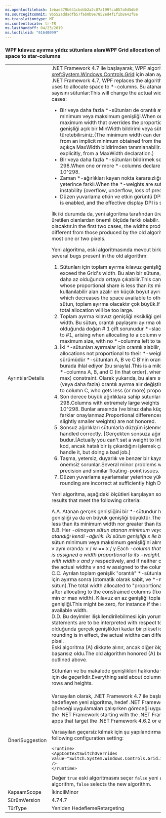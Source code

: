 ```yaml
---
ms.openlocfilehash: 1ebae379b641cbddb2a2c07a199fca057a0d5db0
ms.sourcegitcommit: 9b552addadfb57fab0b9e7852ed4f1f1b8a42f8e
ms.translationtype: MT
ms.contentlocale: tr-TR
ms.lasthandoff: 04/23/2019
ms.locfileid: "61640099"
---
```

### <a name="wpf-grid-allocation-of-space-to-star-columns"></a><span data-ttu-id="b6859-101">WPF kılavuz ayırma yıldız sütunlara alanı</span><span class="sxs-lookup"><span data-stu-id="b6859-101">WPF Grid allocation of space to star-columns</span></span>

|   |   |
|---|---|
|<span data-ttu-id="b6859-102">Ayrıntılar</span><span class="sxs-lookup"><span data-stu-id="b6859-102">Details</span></span>|<span data-ttu-id="b6859-103">.NET Framework 4.7 ile başlayarak, WPF algoritmasının yerine geçer, <xref:System.Windows.Controls.Grid> için alan ayırmak için kullandığı \*-sütun.</span><span class="sxs-lookup"><span data-stu-id="b6859-103">Starting with the .NET Framework 4.7, WPF replaces the algorithm that <xref:System.Windows.Controls.Grid> uses to allocate space to \*-columns.</span></span> <span data-ttu-id="b6859-104">Bu atanan gerçek genişliğini değiştirecek \*-servis talebi sayısını sütunlar:</span><span class="sxs-lookup"><span data-stu-id="b6859-104">This will change the actual width assigned to \*-columns in a number of cases:</span></span><ul><li><span data-ttu-id="b6859-105">Bir veya daha fazla \*-sütunları de orantılı ayırma söz konusu sütun için geçersiz kılan bir minimum veya maksimum genişliği.</span><span class="sxs-lookup"><span data-stu-id="b6859-105">When one or more \*-columns also have a minimum or maximum width that overrides the proportional allocation for that column.</span></span> <span data-ttu-id="b6859-106">(En küçük genişliği açık bir MinWidth bildirimi veya sütunun içeriklerden alınan bir örtük minimum türetebilirsiniz.</span><span class="sxs-lookup"><span data-stu-id="b6859-106">(The minimum width can derive from an explicit MinWidth declaration, or from an implicit minimum obtained from the column's content.</span></span> <span data-ttu-id="b6859-107">En büyük genişliği yalnızca açıkça MaxWidth bildirimden tanımlanabilir.)</span><span class="sxs-lookup"><span data-stu-id="b6859-107">The maximum width can only be defined explicitly, from a MaxWidth declaration.)</span></span></li><li><span data-ttu-id="b6859-108">Bir veya daha fazla \*-sütunları bildirmek son derece büyük bir \*-10'dan büyük ağırlık ^ 298.</span><span class="sxs-lookup"><span data-stu-id="b6859-108">When one or more \*-columns declare an extremely large \*-weight, greater than 10^298.</span></span></li><li><span data-ttu-id="b6859-109">Zaman \*-ağırlıkları kayan nokta kararsızlığı (taşma, yetersiz, kesinlik kaybı) karşılaşmak yeterince farklı.</span><span class="sxs-lookup"><span data-stu-id="b6859-109">When the \*-weights are sufficiently different to encounter floating-point instability (overflow, underflow, loss of precision).</span></span></li><li><span data-ttu-id="b6859-110">Düzen yuvarlama etkin ve etkin görüntü DPI değeri yeterince yüksek.</span><span class="sxs-lookup"><span data-stu-id="b6859-110">When layout rounding is enabled, and the effective display DPI is sufficiently high.</span></span></li></ul><span data-ttu-id="b6859-111">İlk iki durumda da, yeni algoritma tarafından üretilen genişlikler eski algoritma tarafından üretilen olanlardan önemli ölçüde farklı olabilir. en son durumda fark en fazla bir veya iki piksel olacaktır.</span><span class="sxs-lookup"><span data-stu-id="b6859-111">In the first two cases, the widths produced by the new algorithm can be significantly different from those produced by the old algorithm; in the last case, the difference will be at most one or two pixels.</span></span><p/><span data-ttu-id="b6859-112">Yeni algoritma, eski algoritmasında mevcut birkaç hataları düzeltir:</span><span class="sxs-lookup"><span data-stu-id="b6859-112">The new algorithm fixes several bugs present in the old algorithm:</span></span><ol><li><span data-ttu-id="b6859-113">Sütunları için toplam ayırma kılavuz genişliği aşabilir.</span><span class="sxs-lookup"><span data-stu-id="b6859-113">Total allocation to columns can exceed the Grid's width.</span></span> <span data-ttu-id="b6859-114">Bu alan bir sütuna, orantılı paylaşımı ayırma, en düşük boyuttan daha az olduğunda ortaya çıkabilir.</span><span class="sxs-lookup"><span data-stu-id="b6859-114">This can occur when allocating space to a column whose proportional share is less than its minimum size.</span></span> <span data-ttu-id="b6859-115">Algoritma için diğer sütunları kullanılabilir alan azalır en küçük boyut ayırır.</span><span class="sxs-lookup"><span data-stu-id="b6859-115">The algorithm allocates the minimum size, which decreases the space available to other columns.</span></span> <span data-ttu-id="b6859-116">Varsa hiçbir \*-ayırmak için sol sütun, toplam ayırma olacaktır çok büyük.</span><span class="sxs-lookup"><span data-stu-id="b6859-116">If there are no \*-columns left to allocate, the total allocation will be too large.</span></span></li><li><span data-ttu-id="b6859-117">Toplam ayırma kılavuz genişliği eksikliği gelebilir.</span><span class="sxs-lookup"><span data-stu-id="b6859-117">Total allocation can fall short of the Grid's width.</span></span> <span data-ttu-id="b6859-118">Bu sütun, orantılı paylaşımı ayırma olmadan, en fazla boyuttan daha büyük olduğunda doğan # 1 çift sorunudur \*-slack almak için sol sütun.</span><span class="sxs-lookup"><span data-stu-id="b6859-118">This is the dual problem to #1, arising when allocating to a column whose proportional share is greater than its maximum size, with no \*-columns left to take up the slack.</span></span></li><li><span data-ttu-id="b6859-119">İki \*-sütunları ayırmalar için orantılı alabilir, \*-Ağırlıklar.</span><span class="sxs-lookup"><span data-stu-id="b6859-119">Two \*-columns can receive allocations not proportional to their \*-weights.</span></span> <span data-ttu-id="b6859-120">Bu bir milder, 1 / # için ayırırken doğan 2 sürümüdür \*-sütunları A, B ve C B'nin orantılı paylaşımı, min (veya en fazla) kısıtlaması burada ihlal ediyor (bu sırayla).</span><span class="sxs-lookup"><span data-stu-id="b6859-120">This is a milder version of #1/#2, arising when allocating to \*-columns A, B, and C (in that order), where B's proportional share violates its min (or max) constraint.</span></span> <span data-ttu-id="b6859-121">Olarak yukarıda, bu alanı sütun C kullanılabilir A kıyasla kimin daha az (veya daha fazla) orantılı ayırma alır değiştirir,</span><span class="sxs-lookup"><span data-stu-id="b6859-121">As above, this changes the space available to column C, who gets less (or more) proportional allocation than A did,</span></span></li><li><span data-ttu-id="b6859-122">Son derece büyük ağırlıklara sahip sütunları (&gt; 10 ^ 298) ağırlık 10 varmış gibi davranılır ^ 298.</span><span class="sxs-lookup"><span data-stu-id="b6859-122">Columns with extremely large weights (&gt; 10^298) are all treated as if they had weight 10^298.</span></span> <span data-ttu-id="b6859-123">Bunlar arasında (ve biraz daha küçük ağırlıklara ile sütunlar arasındaki) orantılı farklar onaylanmaz.</span><span class="sxs-lookup"><span data-stu-id="b6859-123">Proportional differences between them (and between columns with slightly smaller weights) are not honored.</span></span></li><li><span data-ttu-id="b6859-124">Sonsuz ağırlıkları sütunlarla düzgün işlenmez.</span><span class="sxs-lookup"><span data-stu-id="b6859-124">Columns with infinite weights are not handled correctly.</span></span> <span data-ttu-id="b6859-125">[Gerçekten sonsuza ağırlık ayarlanamaz, ancak bir yapay kısıtlama budur.</span><span class="sxs-lookup"><span data-stu-id="b6859-125">[Actually you can't set a weight to Infinity, but this is an artificial restriction.</span></span> <span data-ttu-id="b6859-126">Ayırma kod, ancak hatalı bir iş çıkardığını işlemek çalışıyordu.]</span><span class="sxs-lookup"><span data-stu-id="b6859-126">The allocation code was trying to handle it, but doing a bad job.]</span></span></li><li><span data-ttu-id="b6859-127">Taşma, yetersiz, duyarlık ve benzer bir kayan nokta sorunları kaybı önleme sırasında birkaç önemsiz sorunlar.</span><span class="sxs-lookup"><span data-stu-id="b6859-127">Several minor problems while avoiding overflow, underflow, loss of precision and similar floating-point issues.</span></span></li><li><span data-ttu-id="b6859-128">Düzen yuvarlama ayarlamalar yeterince yüksek DPI yanlıştır.</span><span class="sxs-lookup"><span data-stu-id="b6859-128">Adjustments for layout rounding are incorrect at sufficiently high DPI.</span></span></li></ol><span data-ttu-id="b6859-129">Yeni algoritma, aşağıdaki ölçütleri karşılayan sonuçları üretir:</span><span class="sxs-lookup"><span data-stu-id="b6859-129">The new algorithm produces results that meet the following criteria:</span></span><p/><span data-ttu-id="b6859-130">A.</span><span class="sxs-lookup"><span data-stu-id="b6859-130">A.</span></span> <span data-ttu-id="b6859-131">Atanan gerçek genişliğini bir \*-sütundur hiçbir zaman küçük değerinden en küçük genişliği ya da en büyük genişliği büyüktür.</span><span class="sxs-lookup"><span data-stu-id="b6859-131">The actual width assigned to a \*-column is never less than its minimum width nor greater than its maximum width.</span></span><br/><span data-ttu-id="b6859-132">B.</span><span class="sxs-lookup"><span data-stu-id="b6859-132">B.</span></span> <span data-ttu-id="b6859-133">Her <em>-olmayan sütun atanan minimum veya maksimum genişliğini orantılı bir genişlik atandığı kendi <em>-ağırlık. İki sütun genişliği x ile bildirilmişse kesin olarak</em> ve y</em> sırasıyla ve hiçbir sütun minimum veya maksimum genişliğini alırsa, w sütunları için atanan ve gerçek genişlikleri v aynı oranda: v / w == x / y.</span><span class="sxs-lookup"><span data-stu-id="b6859-133">Each <em>-column that is not assigned its minimum or maximum width is assigned a width proportional to its <em>-weight. To be precise, if two columns are declared with width x</em> and y</em> respectively, and if neither column receives its minimum or maximum width, the actual widths v and w assigned to the columns are in the same proportion: v / w == x / y.</span></span><br/><span data-ttu-id="b6859-134">C.</span><span class="sxs-lookup"><span data-stu-id="b6859-134">C.</span></span> <span data-ttu-id="b6859-135">Ayrılan toplam genişlik &quot;orantılı&quot; \*-sütunları eşittir mevcut olan alanı kısıtlanmış sütunları için ayırma sonra (otomatik olarak sabit, ve \*-min veya max genişliklerini ayrılan bir sütun).</span><span class="sxs-lookup"><span data-stu-id="b6859-135">The total width allocated to &quot;proportional&quot; \*-columns is equal to the space available after allocating to the constrained columns (fixed, auto, and \*-columns that are allocated their min or max width).</span></span> <span data-ttu-id="b6859-136">Kılavuz en az genişliği toplamını aşarsa, örnek kullanılabilir. Bu sıfır olabilir genişliği.</span><span class="sxs-lookup"><span data-stu-id="b6859-136">This might be zero, for instance if the sum of the minimum widths exceeds the Grid's available width.</span></span><br/><span data-ttu-id="b6859-137">D.</span><span class="sxs-lookup"><span data-stu-id="b6859-137">D.</span></span> <span data-ttu-id="b6859-138">Bu deyimler ilişkilendirilebilmesi için yorumlanacağını olan &quot;ideal&quot; düzeni.</span><span class="sxs-lookup"><span data-stu-id="b6859-138">All these statements are to be interpreted with respect to the &quot;ideal&quot; layout.</span></span> <span data-ttu-id="b6859-139">Düzen yuvarlama olduğunda gerçek genişlikleri kadar bir piksel ideal genişlikleri farklı olabilir.</span><span class="sxs-lookup"><span data-stu-id="b6859-139">When layout rounding is in effect, the actual widths can differ from the ideal widths by as much as one pixel.</span></span><br/><span data-ttu-id="b6859-140">Eski algoritma (A) dikkate alınır, ancak diğer ölçütleri yukarıda özetlenen durumlarda uymanız başarısız oldu.</span><span class="sxs-lookup"><span data-stu-id="b6859-140">The old algorithm honored (A) but failed to honor the other criteria in the cases outlined above.</span></span><p/><span data-ttu-id="b6859-141">Sütunları ve bu makalede genişlikleri hakkında söylediğiniz her şey de satır ve yüksekliklerini için de geçerlidir.</span><span class="sxs-lookup"><span data-stu-id="b6859-141">Everything said about columns and widths in this article applies as well to rows and heights.</span></span>|
|<span data-ttu-id="b6859-142">Öneri</span><span class="sxs-lookup"><span data-stu-id="b6859-142">Suggestion</span></span>|<span data-ttu-id="b6859-143">Varsayılan olarak, .NET Framework 4.7 ile başlayan .NET Framework'ün sürümlerini hedefleyen yeni algoritma, hedef .NET Framework 4.6.2 veya önceki sürümleri eski algoritması göreceği uygulamaları çalışırken göreceği uygulamaları.</span><span class="sxs-lookup"><span data-stu-id="b6859-143">By default, apps that target versions of the .NET Framework starting with the .NET Framework 4.7 will see the new algorithm, while apps that target the .NET Framework 4.6.2 or earlier versions will see the old algorithm.</span></span><p/><span data-ttu-id="b6859-144">Varsayılan geçersiz kılmak için şu yapılandırma ayarı kullanın:</span><span class="sxs-lookup"><span data-stu-id="b6859-144">To override the default, use the following configuration setting:</span></span><pre><code class="lang-xml">&lt;runtime&gt;&#13;&#10;&lt;AppContextSwitchOverrides value=&quot;Switch.System.Windows.Controls.Grid.StarDefinitionsCanExceedAvailableSpace=true&quot; /&gt;&#13;&#10;&lt;/runtime&gt;&#13;&#10;</code></pre><span data-ttu-id="b6859-145">Değer <code>true</code> eski algoritmasını seçer <code>false</code> yeni algoritmayı seçer.</span><span class="sxs-lookup"><span data-stu-id="b6859-145">The value <code>true</code> selects the old algorithm, <code>false</code> selects the new algorithm.</span></span>|
|<span data-ttu-id="b6859-146">Kapsam</span><span class="sxs-lookup"><span data-stu-id="b6859-146">Scope</span></span>|<span data-ttu-id="b6859-147">İkincil</span><span class="sxs-lookup"><span data-stu-id="b6859-147">Minor</span></span>|
|<span data-ttu-id="b6859-148">Sürüm</span><span class="sxs-lookup"><span data-stu-id="b6859-148">Version</span></span>|<span data-ttu-id="b6859-149">4.7</span><span class="sxs-lookup"><span data-stu-id="b6859-149">4.7</span></span>|
|<span data-ttu-id="b6859-150">Tür</span><span class="sxs-lookup"><span data-stu-id="b6859-150">Type</span></span>|<span data-ttu-id="b6859-151">Yeniden Hedefleme</span><span class="sxs-lookup"><span data-stu-id="b6859-151">Retargeting</span></span>|
